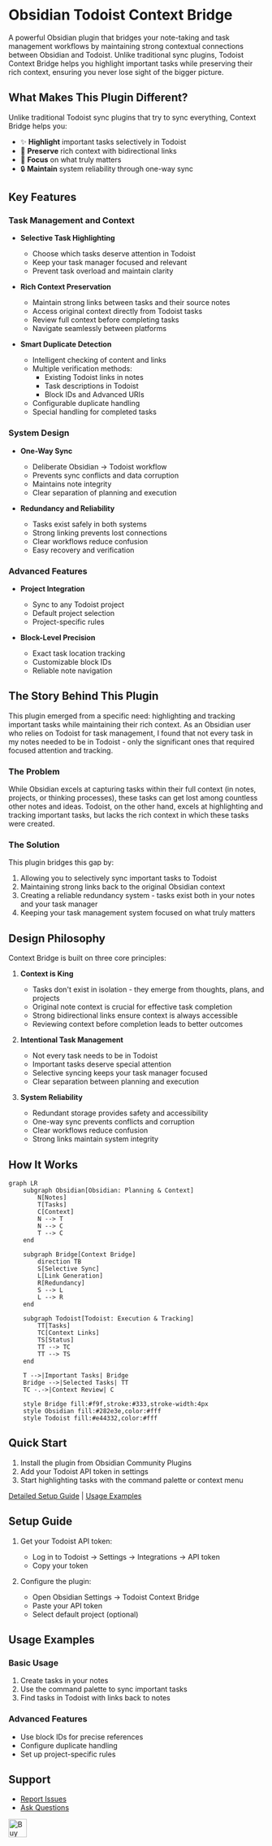 # Obsidian Todoist Context Bridge

A powerful Obsidian plugin that bridges your note-taking and task management workflows by maintaining strong contextual connections between Obsidian and Todoist. Unlike traditional sync plugins, Todoist Context Bridge helps you highlight important tasks while preserving their rich context, ensuring you never lose sight of the bigger picture.

## What Makes This Plugin Different?

Unlike traditional Todoist sync plugins that try to sync everything, Context Bridge helps you:
- ✨ **Highlight** important tasks selectively in Todoist
- 🔄 **Preserve** rich context with bidirectional links
- 🎯 **Focus** on what truly matters
- 🔒 **Maintain** system reliability through one-way sync

## Key Features

### Task Management and Context
- **Selective Task Highlighting**
  - Choose which tasks deserve attention in Todoist
  - Keep your task manager focused and relevant
  - Prevent task overload and maintain clarity
  
- **Rich Context Preservation**
  - Maintain strong links between tasks and their source notes
  - Access original context directly from Todoist tasks
  - Review full context before completing tasks
  - Navigate seamlessly between platforms

- **Smart Duplicate Detection**
  - Intelligent checking of content and links
  - Multiple verification methods:
    * Existing Todoist links in notes
    * Task descriptions in Todoist
    * Block IDs and Advanced URIs
  - Configurable duplicate handling
  - Special handling for completed tasks

### System Design
- **One-Way Sync**
  - Deliberate Obsidian → Todoist workflow
  - Prevents sync conflicts and data corruption
  - Maintains note integrity
  - Clear separation of planning and execution

- **Redundancy and Reliability**
  - Tasks exist safely in both systems
  - Strong linking prevents lost connections
  - Clear workflows reduce confusion
  - Easy recovery and verification

### Advanced Features
- **Project Integration**
  - Sync to any Todoist project
  - Default project selection
  - Project-specific rules
  
- **Block-Level Precision**
  - Exact task location tracking
  - Customizable block IDs
  - Reliable note navigation

## The Story Behind This Plugin

This plugin emerged from a specific need: highlighting and tracking important tasks while maintaining their rich context. As an Obsidian user who relies on Todoist for task management, I found that not every task in my notes needed to be in Todoist - only the significant ones that required focused attention and tracking.

### The Problem

While Obsidian excels at capturing tasks within their full context (in notes, projects, or thinking processes), these tasks can get lost among countless other notes and ideas. Todoist, on the other hand, excels at highlighting and tracking important tasks, but lacks the rich context in which these tasks were created.

### The Solution

This plugin bridges this gap by:
1. Allowing you to selectively sync important tasks to Todoist
2. Maintaining strong links back to the original Obsidian context
3. Creating a reliable redundancy system - tasks exist both in your notes and your task manager
4. Keeping your task management system focused on what truly matters

## Design Philosophy

Context Bridge is built on three core principles:

1. **Context is King**
   - Tasks don't exist in isolation - they emerge from thoughts, plans, and projects
   - Original note context is crucial for effective task completion
   - Strong bidirectional links ensure context is always accessible
   - Reviewing context before completion leads to better outcomes

2. **Intentional Task Management**
   - Not every task needs to be in Todoist
   - Important tasks deserve special attention
   - Selective syncing keeps your task manager focused
   - Clear separation between planning and execution

3. **System Reliability**
   - Redundant storage provides safety and accessibility
   - One-way sync prevents conflicts and corruption
   - Clear workflows reduce confusion
   - Strong links maintain system integrity

## How It Works

```mermaid
graph LR
    subgraph Obsidian[Obsidian: Planning & Context]
        N[Notes]
        T[Tasks]
        C[Context]
        N --> T
        N --> C
        T --> C
    end

    subgraph Bridge[Context Bridge]
        direction TB
        S[Selective Sync]
        L[Link Generation]
        R[Redundancy]
        S --> L
        L --> R
    end

    subgraph Todoist[Todoist: Execution & Tracking]
        TT[Tasks]
        TC[Context Links]
        TS[Status]
        TT --> TC
        TT --> TS
    end

    T -->|Important Tasks| Bridge
    Bridge -->|Selected Tasks| TT
    TC -.->|Context Review| C

    style Bridge fill:#f9f,stroke:#333,stroke-width:4px
    style Obsidian fill:#282e3e,color:#fff
    style Todoist fill:#e44332,color:#fff
```

## Quick Start

1. Install the plugin from Obsidian Community Plugins
2. Add your Todoist API token in settings
3. Start highlighting tasks with the command palette or context menu

[Detailed Setup Guide](#setup-guide) | [Usage Examples](#usage-examples)

## Setup Guide

1. Get your Todoist API token:
   - Log in to Todoist → Settings → Integrations → API token
   - Copy your token

2. Configure the plugin:
   - Open Obsidian Settings → Todoist Context Bridge
   - Paste your API token
   - Select default project (optional)

## Usage Examples

### Basic Usage
1. Create tasks in your notes
2. Use the command palette to sync important tasks
3. Find tasks in Todoist with links back to notes

### Advanced Features
- Use block IDs for precise references
- Configure duplicate handling
- Set up project-specific rules

## Support

- [Report Issues](https://github.com/wenlzhang/obsidian-simple-todoist-sync/issues)
- [Ask Questions](https://github.com/wenlzhang/obsidian-simple-todoist-sync/discussions)

<a href='https://ko-fi.com/C0C66C1TB' target='_blank'><img height='36' style='border:0px;height:36px;' src='https://storage.ko-fi.com/cdn/kofi1.png?v=3' border='0' alt='Buy Me a Coffee' /></a>
